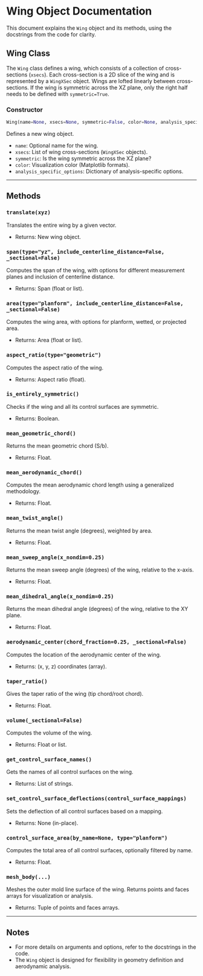 # Wing Object Documentation

This document explains the `Wing` object and its methods, using the docstrings from the code for clarity.

## Wing Class

The `Wing` class defines a wing, which consists of a collection of cross-sections (`xsecs`). Each cross-section is a 2D slice of the wing and is represented by a `WingXSec` object. Wings are lofted linearly between cross-sections. If the wing is symmetric across the XZ plane, only the right half needs to be defined with `symmetric=True`.

### Constructor
```python
Wing(name=None, xsecs=None, symmetric=False, color=None, analysis_specific_options=None, **kwargs)
```
Defines a new wing object.
- `name`: Optional name for the wing.
- `xsecs`: List of wing cross-sections (`WingXSec` objects).
- `symmetric`: Is the wing symmetric across the XZ plane?
- `color`: Visualization color (Matplotlib formats).
- `analysis_specific_options`: Dictionary of analysis-specific options.

---
## Methods

### `translate(xyz)`
Translates the entire wing by a given vector.
- Returns: New wing object.

### `span(type="yz", include_centerline_distance=False, _sectional=False)`
Computes the span of the wing, with options for different measurement planes and inclusion of centerline distance.
- Returns: Span (float or list).

### `area(type="planform", include_centerline_distance=False, _sectional=False)`
Computes the wing area, with options for planform, wetted, or projected area.
- Returns: Area (float or list).

### `aspect_ratio(type="geometric")`
Computes the aspect ratio of the wing.
- Returns: Aspect ratio (float).

### `is_entirely_symmetric()`
Checks if the wing and all its control surfaces are symmetric.
- Returns: Boolean.

### `mean_geometric_chord()`
Returns the mean geometric chord (S/b).
- Returns: Float.

### `mean_aerodynamic_chord()`
Computes the mean aerodynamic chord length using a generalized methodology.
- Returns: Float.

### `mean_twist_angle()`
Returns the mean twist angle (degrees), weighted by area.
- Returns: Float.

### `mean_sweep_angle(x_nondim=0.25)`
Returns the mean sweep angle (degrees) of the wing, relative to the x-axis.
- Returns: Float.

### `mean_dihedral_angle(x_nondim=0.25)`
Returns the mean dihedral angle (degrees) of the wing, relative to the XY plane.
- Returns: Float.

### `aerodynamic_center(chord_fraction=0.25, _sectional=False)`
Computes the location of the aerodynamic center of the wing.
- Returns: (x, y, z) coordinates (array).

### `taper_ratio()`
Gives the taper ratio of the wing (tip chord/root chord).
- Returns: Float.

### `volume(_sectional=False)`
Computes the volume of the wing.
- Returns: Float or list.

### `get_control_surface_names()`
Gets the names of all control surfaces on the wing.
- Returns: List of strings.

### `set_control_surface_deflections(control_surface_mappings)`
Sets the deflection of all control surfaces based on a mapping.
- Returns: None (in-place).

### `control_surface_area(by_name=None, type="planform")`
Computes the total area of all control surfaces, optionally filtered by name.
- Returns: Float.

### `mesh_body(...)`
Meshes the outer mold line surface of the wing. Returns points and faces arrays for visualization or analysis.
- Returns: Tuple of points and faces arrays.

---
## Notes
- For more details on arguments and options, refer to the docstrings in the code.
- The `Wing` object is designed for flexibility in geometry definition and aerodynamic analysis.
